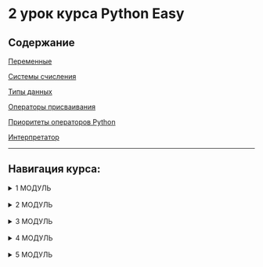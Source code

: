 # 2 урок курса Python Easy

## Содержание

[Переменные](theory/1.0-variables.md)

[Системы счисления](theory/1.1-systems.md)

[Типы данных](theory/1.2-data-types.md)

[Операторы присваивания](theory/2-operators.md)

[Приоритеты операторов Python](theory/3-priority.md)

[Интерпретатор](theory/4-interpreter.md)

<hr>

## Навигация курса:

<details>
<summary>1 МОДУЛЬ</summary>

  - 1 урок. Функции и вывод данных
  - 2 урок. Переменные и типы данных
  - 3 урок. Строки
  - 4 урок. Методы строк
  - 5 урок. Логический тип. Логические выражения и операторы
  - 6 урок. Условный оператор
  - 7 урок. Каскадные условные конструкции
  - 8 урок. 🚀 **Проект Калькулятор**

</details>

<br>

<details>
<summary>2 МОДУЛЬ</summary>

  - 9 урок. Продуктивность
  - 10 урок. Челлендж
  - 11 урок. Цикл while
  - 12 урок. Цикл for со строками
  - 13 урок. Цикл for с числами
  - 14 урок. Функции
  - 15 урок. Аргументы функций
  - 16 урок. Возвращаемое значение функций
  - 17 урок. 🚀 **Проект Консольный бот**

</details>

<br>

<details>
<summary>3 МОДУЛЬ</summary>

  - 18 урок. Алгоритмы шифрования
  - 19 урок. Углубленная работа со строками
  - 20 урок. 🚀 **Проект Дешефратор**

</details>

<br>

<details>
<summary>4 МОДУЛЬ</summary>

  - 21 урок. Встроенные модули random, time, datetime
  - 22 урок. PEP/ZEN. Оптимизация кода. Ревью (обзор проектов)
  - 23 урок. Графика в python. модуль turtle
  - 24 урок. Списки
  - 25 урок. Списки: Продолжение
  - 26 урок. 🚀 **Игра Снеговик**. Часть 1
  - 27 урок. 🚀 **Игра Снеговик**. Часть 2

</details>

<br>

<details>
<summary>5 МОДУЛЬ</summary>

  - 28 урок. Знакомство с pygame
  - 29 урок. 🚀 **Игра Лабиринт**. Часть 1
  - 30 урок. 🚀 **Игра Лабиринт**. Часть 2
  - 31 урок. 🚀 **Игра Лабиринт**. Часть 3
  - 32 урок. Презентация и защита проектов
  - 33 урок. **Workshop**: голосовой помощник (умеет что-то делать на компе). os module, cmd
  - 34 урок. Итогу курса

</details>
